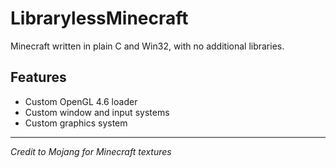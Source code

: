 # LibrarylessMinecraft
Minecraft written in plain C and Win32, with no additional libraries.
## Features
- Custom OpenGL 4.6 loader
- Custom window and input systems
- Custom graphics system
---
*Credit to Mojang for Minecraft textures*